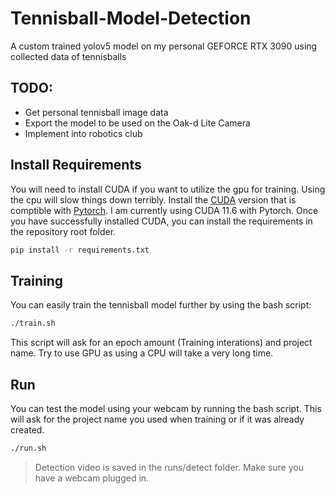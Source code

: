 # Tennisball-Model-Detection
A custom trained yolov5 model on my personal GEFORCE RTX 3090 using collected data of tennisballs

## TODO:
- Get personal tennisball image data
- Export the model to be used on the Oak-d Lite Camera
- Implement into robotics club

## Install Requirements
You will need to install CUDA if you want to utilize the gpu for training. Using the cpu will slow things down terribly.
Install the [CUDA](https://developer.nvidia.com/cuda-toolkit-archive) version that is comptible with
[Pytorch](https://pytorch.org/get-started/locally/). I am currently using CUDA 11.6 with Pytorch. Once you have successfully installed CUDA, you can install the requirements in the repository root folder.

```bash
pip install -r requirements.txt
```

## Training
You can easily train the tennisball model further by using the bash script:
```bash
./train.sh
```
This script will ask for an epoch amount (Training interations) and project name. Try to use GPU as using a CPU will take a very long time.

## Run
You can test the model using your webcam by running the bash script. This will ask for the project name you used when training or if it was already created.
```bash
./run.sh
```
> Detection video is saved in the runs/detect folder. Make sure you have a webcam plugged in.